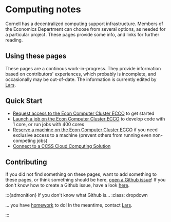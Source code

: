 # Computing notes

Cornell has a decentralized computing support infrastructure. Members of the Economics Department can choose from several options, as needed for a particular project. These pages provide some info, and links for further reading.

## Using these pages

These pages are a continous work-in-progress. They provide information based on contributors' experiences, which probably is incomplete, and occasionally may be out-of-date. The information is currently edited by [Lars](https://github.com/larsvilhuber/).

## Quick Start

- [Request access to the Econ Computer Cluster ECCO](access) to get started
- [Launch a job on the Econ Computer Cluster ECCO](slurm-quick-start) to develop code with 1 core, or run jobs with 400 cores
- [Reserve a machine on the Econ Computer Cluster ECCO](reserving) if you need exclusive access to a machine (prevent others from running even non-competing jobs)
- [Connect to a CCSS Cloud Computing Solution](https://socialsciences.cornell.edu/computing-and-data/cloud-computing-solutions/account-instructions)

## Contributing

If you did not find something on these pages, want to add something to these pages, or think something should be here, [open a Github issue](https://github.com/labordynamicsinstitute/ecco-notes/issues/new/choose)! If you don't know how to create a Github issue, have a look [here](https://docs.github.com/en/issues/tracking-your-work-with-issues/quickstart). 

:::{admonition} If you don't know what Github is...
:class: dropdown

... you have [homework](https://swcarpentry.github.io/git-novice/) to do! In the meantime, contact [Lars](https://www.ilr.cornell.edu/people/lars-vilhuber).

:::

